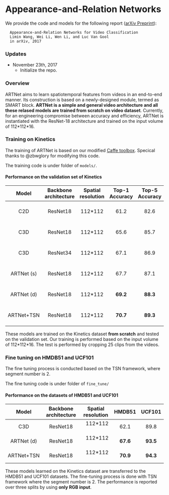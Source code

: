 # Appearance-and-Relation Networks
We provide the code and models for the following report ([arXiv Preprint](https://arxiv.org/abs/1711.09125)):

      Appearance-and-Relation Networks for Video Classification
      Limin Wang, Wei Li, Wen Li, and Luc Van Gool
      in arXiv, 2017
### Updates
- November 23th, 2017
  * Initialize the repo.
  
### Overview
ARTNet aims to learn spatiotemporal features from videos in an end-to-end manner. Its construction is based on a newly-designed module, termed as SMART block. **ARTNet is a simple and general video architecture and all these relased models are trained from scratch on video dataset**. Currently, for an engineering compromise between accuracy and efficiency, ARTNet is instantiated with the ResNet-18 architecture and trained on the input volume of 112\*112\*16. 

### Training on Kinetics
The training of ARTNet is based on our modified [Caffe toolbox](https://github.com/yjxiong/caffe/tree/3D). Specical thanks to @zbwglory for modifying this code. 

The training code is under folder of `models/`.

#### Performance on the validation set of Kinetics

|        Model        | Backbone architecture | Spatial resolution | Top-1 Accuracy | Top-5 Accuracy |
|:-------------------:|:--------------:|:--------------:| :--------------:| :--------------:|
| C2D |    ResNet18   |    112\*112   |  61.2 | 82.6 |
| C3D |    ResNet18   |    112\*112   |  65.6 | 85.7 |
| C3D |    ResNet34   |    112\*112   |  67.1 | 86.9 |
| ARTNet (s) |    ResNet18   |    112\*112   |  67.7 | 87.1 |
| ARTNet (d) |    ResNet18   |    112\*112   |  **69.2** | **88.3** |
| ARTNet+TSN |    ResNet18   |    112\*112   |  **70.7** | **89.3** |

These models are trained on the Kinetics dataset **from scratch** and tested on the validation set. Our training is performed based on the input volume of 112\*112\*16. The test is performed by cropping 25 clips from the videos.

### Fine tuning on HMDB51 and UCF101
The fine tuning process is conducted based on the TSN framework, where segment number is 2.

The fine tuning code is under folder of `fine_tune/`

#### Performance on the datasets of HMDB51 and UCF101
|        Model        | Backbone architecture | Spatial resolution | HMDB51 | UCF101 |
|:-------------------:|:--------------:|:--------------:| :--------------:| :--------------:|
| C3D |    ResNet18   |    112\*112   |  62.1 | 89.8 |
| ARTNet (d) |    ResNet18   |    112\*112   |  **67.6** | **93.5** |
| ARTNet+TSN |    ResNet18   |    112\*112   |  **70.9** | **94.3** |

These models learned on the Kinetics dataset are transferred to the HMDB51 and UCF101 datasets. The fine-tuning process is done with TSN framework where the segment number is 2. The performance is reported over three splits by using **only RGB input**.
